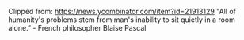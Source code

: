 Clipped from: https://news.ycombinator.com/item?id=21913129
"All of humanity's problems stem from man's inability to sit quietly in a room alone.” - French philosopher Blaise Pascal
